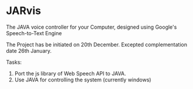 JARvis
======

The JAVA voice controller for your Computer, designed using Google's Speech-to-Text Engine

The Project has be initiated on 20th December.
Excepted complementation date 26th January.

Tasks:
1. Port the js library of Web Speech API to JAVA.
2. Use JAVA for controlling the system (currently windows)



